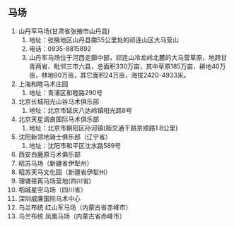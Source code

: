 ## 马场
1. 山丹军马场(甘肃省张掖市山丹县)
    1. 地址：张掖地区山丹县南55公里处的祁连山区大马营山
    2. 电话：0935-8815892
    3. 山丹军马场位于河西走廊中部，祁连山冷龙岭北麓的大马营草原，地跨甘青两省、毗邻三市六县，总面积330万亩，其中草原185万亩，耕地40万亩，林地80万亩，其它面积24万亩，海拔2420-4933米。
2. 上海和睦马术庄园
    1. 地址：青浦区和睦路290号
3. 北京长城阳光山谷马术俱乐部
    1. 地址：北京市延庆八达岭镇阳光路8号
4. 北京天星调良国际马术俱乐部
    1. 地址：北京市朝阳区孙河镇(距交通干路京顺路1.8公里)
5. 沈阳新领地骑士俱乐部（辽宁省）
    1. 地址：沈阳市和平区沈水路589号
6. 西安白鹿原马术俱乐部
7. 昭苏马场（新疆省伊犁州）
8. 昭苏天马文化园（新疆省伊犁州）
9.  理塘荏苒马场营地(四川省)
10. 稻城星空马场（四川省）
11. 深圳威廉国际马术中心
12. 乌兰布统 红山军马场（内蒙古省赤峰市）
13. 乌兰布统 凤凰马场（内蒙古省赤峰市）